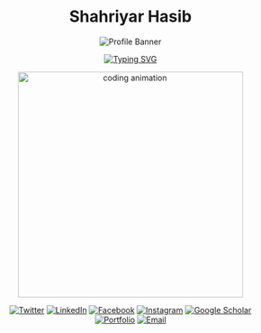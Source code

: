 <div align="center">
 
 # Shahriyar Hasib
 
 ![Profile Banner](https://capsule-render.vercel.app/api?type=waving&color=gradient&customColorList=FF7F50,FFA500&height=250&section=header&text=Shahriyar%20Hasib&fontSize=50&fontAlignY=40&animation=blink&desc=Machine%20Learning%20Engineer%20|%20AI%20Researcher%20|%20Backend%20Engineer&descAlignY=60&fontColor=ffffff)
 
[![Typing SVG](https://readme-typing-svg.herokuapp.com?font=Fira+Code&weight=600&size=28&pause=1000&color=FFA500&center=true&vCenter=true&width=600&lines=Machine+Learning+Engineer;AI+Researcher;Backend+Developer;Continuous+Learner&animation=blink)](https://git.io/typing-svg)
 
 <img src="https://media.giphy.com/media/v1.Y2lkPTc5MGI3NjExZ2UweWYxbWlyeTFva3Y2em42Zmk3ZWU3c21hM2YxenU2cjM3cTJraiZlcD12MV9naWZzX3NlYXJjaCZjdD1n/pbIavlMZE7TkcVriMM/giphy.gif" width="400" alt="coding animation"/>
 
 [![Twitter](https://img.shields.io/badge/Twitter-%231DA1F2.svg?style=for-the-badge&logo=Twitter&logoColor=white)](https://twitter.com/iammahbubalam)
 [![LinkedIn](https://img.shields.io/badge/linkedin-%230077B5.svg?style=for-the-badge&logo=linkedin&logoColor=white)](https://linkedin.com/in/iammahbubalam)
 [![Facebook](https://img.shields.io/badge/Facebook-%231877F2.svg?style=for-the-badge&logo=Facebook&logoColor=white)](https://fb.com/iammahbubalam)
 [![Instagram](https://img.shields.io/badge/Instagram-%23E4405F.svg?style=for-the-badge&logo=Instagram&logoColor=white)](https://instagram.com/iammahbubalam)
 [![Google Scholar](https://img.shields.io/badge/Google%20Scholar-4285F4?style=for-the-badge&logo=google-scholar&logoColor=white)](https://scholar.google.com/citations?user=Gg4yXLoAAAAJ&hl=en&oi=ao)
 [![Portfolio](https://img.shields.io/badge/Portfolio-255E63?style=for-the-badge&logo=About.me&logoColor=white)](https://iammahbubalam.me/)
 [![Email](https://img.shields.io/badge/Email-D14836?style=for-the-badge&logo=gmail&logoColor=white)](mailto:shasib212085@bscse.uiu.ac.bd)
 
 </div>
